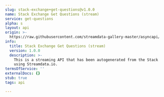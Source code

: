 ```yaml
---
slug: stack-exchange+get-questions@v1.0.0
name: Stack Exchange Get Questions (stream)
service: get-questions
alpha: s
layout: api
origin: >-
  https://raw.githubusercontent.com/streamdata-gallery-master/asyncapi/master/_listings/stack-exchange/stack-exchange-get-questions-stream-async.md
info:
  title: Stack Exchange Get Questions (stream)
  version: 1.0.0
  description: >-
    This is a streaming API that has been autogenerated from the Stack Exchange
    using Streamdata.io.
termsOfService: ''
externalDocs: {}
stub: true
tags: api

---
```

